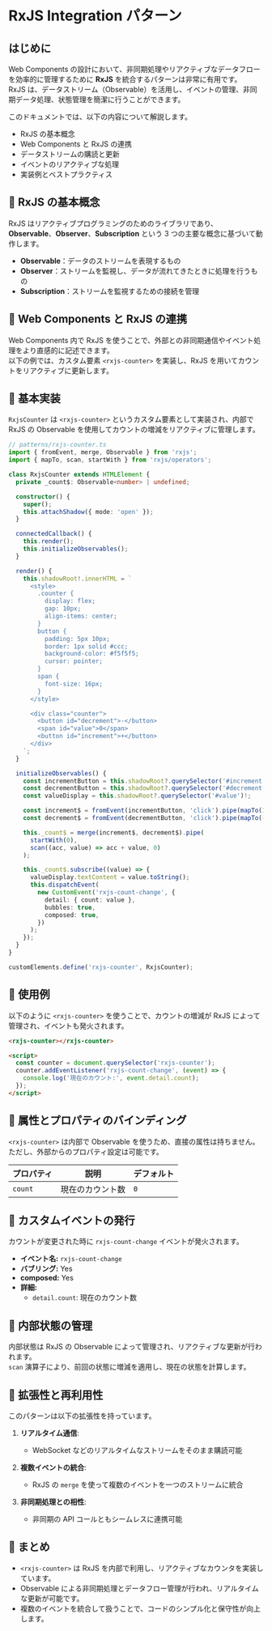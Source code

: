 # RxJS Integration パターン

## はじめに
Web Components の設計において、非同期処理やリアクティブなデータフローを効率的に管理するために **RxJS** を統合するパターンは非常に有用です。  
RxJS は、データストリーム（Observable）を活用し、イベントの管理、非同期データ処理、状態管理を簡潔に行うことができます。

このドキュメントでは、以下の内容について解説します。

- RxJS の基本概念
- Web Components と RxJS の連携
- データストリームの購読と更新
- イベントのリアクティブな処理
- 実装例とベストプラクティス


## 🔹 RxJS の基本概念
RxJS はリアクティブプログラミングのためのライブラリであり、**Observable**、**Observer**、**Subscription** という 3 つの主要な概念に基づいて動作します。

- **Observable**：データのストリームを表現するもの
- **Observer**：ストリームを監視し、データが流れてきたときに処理を行うもの
- **Subscription**：ストリームを監視するための接続を管理


## 🔹 Web Components と RxJS の連携
Web Components 内で RxJS を使うことで、外部との非同期通信やイベント処理をより直感的に記述できます。  
以下の例では、カスタム要素 `<rxjs-counter>` を実装し、RxJS を用いてカウントをリアクティブに更新します。


## 🔹 基本実装
`RxjsCounter` は `<rxjs-counter>` というカスタム要素として実装され、内部で RxJS の Observable を使用してカウントの増減をリアクティブに管理します。

```typescript
// patterns/rxjs-counter.ts
import { fromEvent, merge, Observable } from 'rxjs';
import { mapTo, scan, startWith } from 'rxjs/operators';

class RxjsCounter extends HTMLElement {
  private _count$: Observable<number> | undefined;

  constructor() {
    super();
    this.attachShadow({ mode: 'open' });
  }

  connectedCallback() {
    this.render();
    this.initializeObservables();
  }

  render() {
    this.shadowRoot!.innerHTML = `
      <style>
        .counter {
          display: flex;
          gap: 10px;
          align-items: center;
        }
        button {
          padding: 5px 10px;
          border: 1px solid #ccc;
          background-color: #f5f5f5;
          cursor: pointer;
        }
        span {
          font-size: 16px;
        }
      </style>

      <div class="counter">
        <button id="decrement">-</button>
        <span id="value">0</span>
        <button id="increment">+</button>
      </div>
    `;
  }

  initializeObservables() {
    const incrementButton = this.shadowRoot?.querySelector('#increment')!;
    const decrementButton = this.shadowRoot?.querySelector('#decrement')!;
    const valueDisplay = this.shadowRoot?.querySelector('#value')!;

    const increment$ = fromEvent(incrementButton, 'click').pipe(mapTo(1));
    const decrement$ = fromEvent(decrementButton, 'click').pipe(mapTo(-1));

    this._count$ = merge(increment$, decrement$).pipe(
      startWith(0),
      scan((acc, value) => acc + value, 0)
    );

    this._count$.subscribe((value) => {
      valueDisplay.textContent = value.toString();
      this.dispatchEvent(
        new CustomEvent('rxjs-count-change', {
          detail: { count: value },
          bubbles: true,
          composed: true,
        })
      );
    });
  }
}

customElements.define('rxjs-counter', RxjsCounter);
```


## 🔹 使用例
以下のように `<rxjs-counter>` を使うことで、カウントの増減が RxJS によって管理され、イベントも発火されます。

```html
<rxjs-counter></rxjs-counter>

<script>
  const counter = document.querySelector('rxjs-counter');
  counter.addEventListener('rxjs-count-change', (event) => {
    console.log('現在のカウント:', event.detail.count);
  });
</script>
```


## 🔹 属性とプロパティのバインディング
`<rxjs-counter>` は内部で Observable を使うため、直接の属性は持ちません。  
ただし、外部からのプロパティ設定は可能です。

| プロパティ  | 説明                | デフォルト |
|-------------|---------------------|-----------|
| `count`    | 現在のカウント数    | `0`       |


## 🔹 カスタムイベントの発行
カウントが変更された時に `rxjs-count-change` イベントが発火されます。

- **イベント名:** `rxjs-count-change`
- **バブリング:** Yes
- **composed:** Yes
- **詳細:** 
   - `detail.count`: 現在のカウント数


## 🔹 内部状態の管理
内部状態は RxJS の Observable によって管理され、リアクティブな更新が行われます。  
`scan` 演算子により、前回の状態に増減を適用し、現在の状態を計算します。


## 🔹 拡張性と再利用性
このパターンは以下の拡張性を持っています。

1. **リアルタイム通信**:
   - WebSocket などのリアルタイムなストリームをそのまま購読可能

2. **複数イベントの統合**:
   - RxJS の `merge` を使って複数のイベントを一つのストリームに統合

3. **非同期処理との相性**:
   - 非同期の API コールともシームレスに連携可能


## 🔹 まとめ
- `<rxjs-counter>` は RxJS を内部で利用し、リアクティブなカウンタを実装しています。
- Observable による非同期処理とデータフロー管理が行われ、リアルタイムな更新が可能です。
- 複数のイベントを統合して扱うことで、コードのシンプル化と保守性が向上します。
